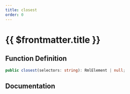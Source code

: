 ```yaml
---
title: closest
order: 0
---
```


# {{ $frontmatter.title }}

## Function Definition

```ts
public closest(selectors: string): RmlElement | null;
```

## Documentation

<!--@include: ./parts/closest.md-->
